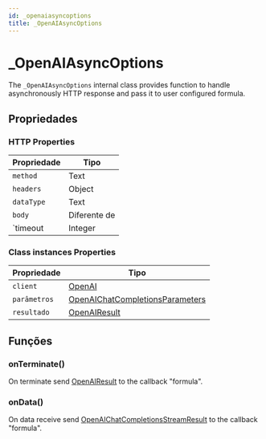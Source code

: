 ```yaml
---
id: _openaiasyncoptions
title: _OpenAIAsyncOptions
---
```


# _OpenAIAsyncOptions

The `_OpenAIAsyncOptions` internal class provides function to handle asynchronously HTTP response and pass it to user configured formula.

## Propriedades

### HTTP Properties

| Propriedade | Tipo         |
| ----------- | ------------ |
| `method`    | Text         |
| `headers`   | Object       |
| `dataType`  | Text         |
| `body`      | Diferente de |
| \`timeout   | Integer      |

### Class instances Properties

| Propriedade  | Tipo                                                                  |
| ------------ | --------------------------------------------------------------------- |
| `client`     | [OpenAI](OpenAI.md)                                                   |
| `parâmetros` | [OpenAIChatCompletionsParameters](OpenAIChatCompletionsParameters.md) |
| `resultado`  | [OpenAIResult](OpenAIResult.md)                                       |

## Funções

### onTerminate()

On terminate send [OpenAIResult](OpenAIResult.md) to the callback "formula".

### onData()

On data receive send [OpenAIChatCompletionsStreamResult](OpenAIChatCompletionsStreamResult.md) to the callback "formula".
